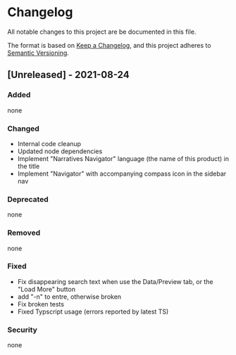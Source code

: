 # Changelog
All notable changes to this project are be documented in this file.

The format is based on [Keep a Changelog](https://keepachangelog.com/en/1.0.0/),
and this project adheres to [Semantic Versioning](https://semver.org/spec/v2.0.0.html).

## [Unreleased] - 2021-08-24

### Added

none

### Changed

- Internal code cleanup
- Updated node dependencies
- Implement "Narratives Navigator" language (the name of this product) in the title
- Implement "Navigator" with accompanying compass icon in the sidebar nav

### Deprecated

none

### Removed

none

### Fixed

- Fix disappearing search text when use the Data/Preview tab, or the "Load More" button 
- add "-n" to entre, otherwise broken
- Fix broken tests
- Fixed Typscript usage (errors reported by latest TS)

### Security

none
